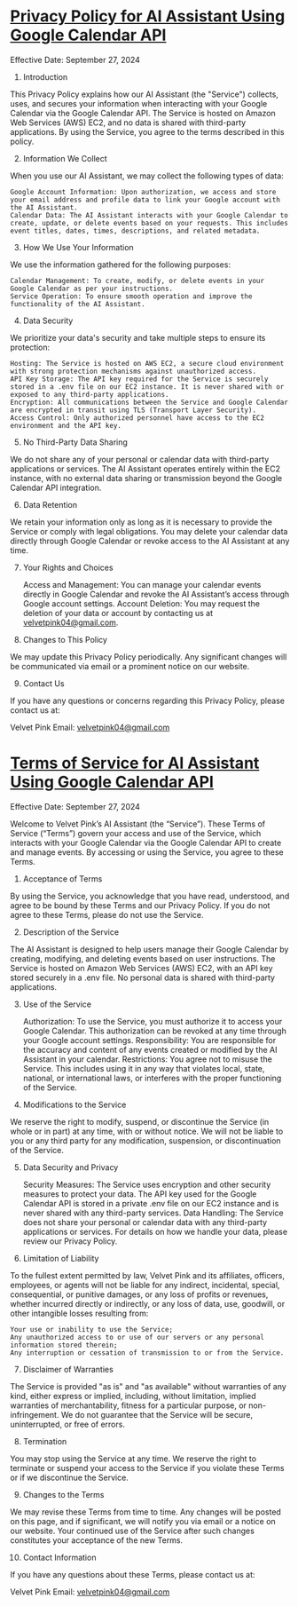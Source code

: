 # [Privacy Policy for AI Assistant Using Google Calendar API](#privacy-policy-for-ai-assistant-using-google-calendar-api)

Effective Date: September 27, 2024

1. Introduction

This Privacy Policy explains how our AI Assistant (the "Service") collects, uses, and secures your information when interacting with your Google Calendar via the Google Calendar API. The Service is hosted on Amazon Web Services (AWS) EC2, and no data is shared with third-party applications. By using the Service, you agree to the terms described in this policy.

2. Information We Collect

When you use our AI Assistant, we may collect the following types of data:

    Google Account Information: Upon authorization, we access and store your email address and profile data to link your Google account with the AI Assistant.
    Calendar Data: The AI Assistant interacts with your Google Calendar to create, update, or delete events based on your requests. This includes event titles, dates, times, descriptions, and related metadata.

3. How We Use Your Information

We use the information gathered for the following purposes:

    Calendar Management: To create, modify, or delete events in your Google Calendar as per your instructions.
    Service Operation: To ensure smooth operation and improve the functionality of the AI Assistant.

4. Data Security

We prioritize your data's security and take multiple steps to ensure its protection:

    Hosting: The Service is hosted on AWS EC2, a secure cloud environment with strong protection mechanisms against unauthorized access.
    API Key Storage: The API key required for the Service is securely stored in a .env file on our EC2 instance. It is never shared with or exposed to any third-party applications.
    Encryption: All communications between the Service and Google Calendar are encrypted in transit using TLS (Transport Layer Security).
    Access Control: Only authorized personnel have access to the EC2 environment and the API key.

5. No Third-Party Data Sharing

We do not share any of your personal or calendar data with third-party applications or services. The AI Assistant operates entirely within the EC2 instance, with no external data sharing or transmission beyond the Google Calendar API integration.

6. Data Retention

We retain your information only as long as it is necessary to provide the Service or comply with legal obligations. You may delete your calendar data directly through Google Calendar or revoke access to the AI Assistant at any time.

7. Your Rights and Choices

    Access and Management: You can manage your calendar events directly in Google Calendar and revoke the AI Assistant’s access through Google account settings.
    Account Deletion: You may request the deletion of your data or account by contacting us at velvetpink04@gmail.com.

8. Changes to This Policy

We may update this Privacy Policy periodically. Any significant changes will be communicated via email or a prominent notice on our website.

9. Contact Us

If you have any questions or concerns regarding this Privacy Policy, please contact us at:

Velvet Pink
Email: velvetpink04@gmail.com



# [Terms of Service for AI Assistant Using Google Calendar API](#terms-of-service-for-ai-assistant-using-google-calendar-api)

Effective Date: September 27, 2024

Welcome to Velvet Pink’s AI Assistant (the “Service”). These Terms of Service (“Terms”) govern your access and use of the Service, which interacts with your Google Calendar via the Google Calendar API to create and manage events. By accessing or using the Service, you agree to these Terms.

1. Acceptance of Terms

By using the Service, you acknowledge that you have read, understood, and agree to be bound by these Terms and our Privacy Policy. If you do not agree to these Terms, please do not use the Service.

2. Description of the Service

The AI Assistant is designed to help users manage their Google Calendar by creating, modifying, and deleting events based on user instructions. The Service is hosted on Amazon Web Services (AWS) EC2, with an API key stored securely in a .env file. No personal data is shared with third-party applications.

3. Use of the Service

    Authorization: To use the Service, you must authorize it to access your Google Calendar. This authorization can be revoked at any time through your Google account settings.
    Responsibility: You are responsible for the accuracy and content of any events created or modified by the AI Assistant in your calendar.
    Restrictions: You agree not to misuse the Service. This includes using it in any way that violates local, state, national, or international laws, or interferes with the proper functioning of the Service.

4. Modifications to the Service

We reserve the right to modify, suspend, or discontinue the Service (in whole or in part) at any time, with or without notice. We will not be liable to you or any third party for any modification, suspension, or discontinuation of the Service.

5. Data Security and Privacy

    Security Measures: The Service uses encryption and other security measures to protect your data. The API key used for the Google Calendar API is stored in a private .env file on our EC2 instance and is never shared with any third-party services.
    Data Handling: The Service does not share your personal or calendar data with any third-party applications or services. For details on how we handle your data, please review our Privacy Policy.

6. Limitation of Liability

To the fullest extent permitted by law, Velvet Pink and its affiliates, officers, employees, or agents will not be liable for any indirect, incidental, special, consequential, or punitive damages, or any loss of profits or revenues, whether incurred directly or indirectly, or any loss of data, use, goodwill, or other intangible losses resulting from:

    Your use or inability to use the Service;
    Any unauthorized access to or use of our servers or any personal information stored therein;
    Any interruption or cessation of transmission to or from the Service.

7. Disclaimer of Warranties

The Service is provided "as is" and "as available" without warranties of any kind, either express or implied, including, without limitation, implied warranties of merchantability, fitness for a particular purpose, or non-infringement. We do not guarantee that the Service will be secure, uninterrupted, or free of errors.

8. Termination

You may stop using the Service at any time. We reserve the right to terminate or suspend your access to the Service if you violate these Terms or if we discontinue the Service.

9. Changes to the Terms

We may revise these Terms from time to time. Any changes will be posted on this page, and if significant, we will notify you via email or a notice on our website. Your continued use of the Service after such changes constitutes your acceptance of the new Terms.

10. Contact Information

If you have any questions about these Terms, please contact us at:

Velvet Pink
Email: velvetpink04@gmail.com